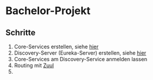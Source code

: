 # Bachelor-Projekt

## Schritte
1. Core-Services erstellen, siehe [hier](https://github.com/T1m1/bachelor-project/blob/master/microservices/core/user-service/README.md)
2. Discovery-Server (Eureka-Server) erstellen, siehe [hier](https://github.com/T1m1/bachelor-project/blob/master/microservices/support/discovery-server/README.md) 
3. Core-Services am Discovery-Service anmelden lassen
4. Routing mit [Zuul](https://github.com/T1m1/bachelor-project/tree/master/microservices/support/edge-server/README.md)
5. 




